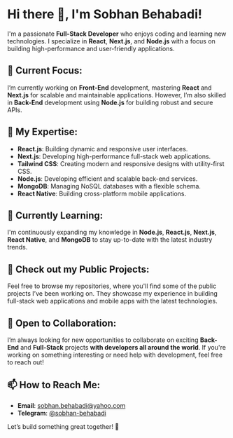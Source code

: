# Hi there 👋, I'm Sobhan Behabadi!

I'm a passionate **Full-Stack Developer** who enjoys coding and learning new technologies. I specialize in **React**, **Next.js**, and **Node.js** with a focus on building high-performance and user-friendly applications.

## 🔭 Current Focus:
I’m currently working on **Front-End** development, mastering **React** and **Next.js** for scalable and maintainable applications. However, I’m also skilled in **Back-End** development using **Node.js** for building robust and secure APIs.

## 💼 My Expertise:
- **React.js**: Building dynamic and responsive user interfaces.
- **Next.js**: Developing high-performance full-stack web applications.
- **Tailwind CSS**: Creating modern and responsive designs with utility-first CSS.
- **Node.js**: Developing efficient and scalable back-end services.
- **MongoDB**: Managing NoSQL databases with a flexible schema.
- **React Native**: Building cross-platform mobile applications.

## 🌱 Currently Learning:
I'm continuously expanding my knowledge in **Node.js**, **React.js**, **Next.js**, **React Native**, and **MongoDB** to stay up-to-date with the latest industry trends.

## 📂 Check out my Public Projects:
Feel free to browse my repositories, where you'll find some of the public projects I’ve been working on. They showcase my experience in building full-stack web applications and mobile apps with the latest technologies.

## 💬 Open to Collaboration:
I’m always looking for new opportunities to collaborate on exciting **Back-End** and **Full-Stack** projects **with developers all around the world**. If you're working on something interesting or need help with development, feel free to reach out!

## 📫 How to Reach Me:
- **Email**: [sobhan.behabadi@yahoo.com](mailto:sobhan.behabadi@yahoo.com)
- **Telegram**: [@sobhan-behabadi](https://t.me/sobhan-behabadi)

Let’s build something great together! 🚀
